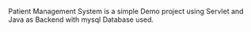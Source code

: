 Patient Management System is a simple Demo project using Servlet and Java as Backend with mysql Database used.
